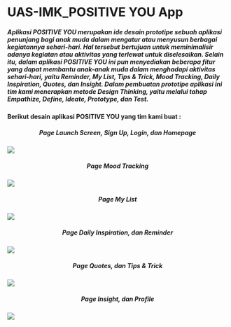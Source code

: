 # UAS-IMK_POSITIVE YOU App

<h5>Aplikasi POSITIVE YOU merupakan ide desain prototipe sebuah aplikasi penunjang bagi anak muda dalam mengatur atau menyusun berbagai kegiatannya sehari-hari. Hal tersebut bertujuan untuk meminimalisir adanya kegiatan atau aktivitas yang terlewat untuk diselesaikan. Selain itu, dalam aplikasi POSITIVE YOU ini pun menyediakan beberapa fitur yang dapat membantu anak-anak muda dalam menghadapi aktivitas sehari-hari, yaitu Reminder, My List, Tips & Trick, Mood Tracking, Daily Inspiration, Quotes, dan Insight. Dalam pembuatan prototipe aplikasi ini tim kami menerapkan metode Design Thinking, yaitu melalui tahap Empathize, Define, Ideate, Prototype, dan Test.</h5>

<h4>Berikut desain aplikasi POSITIVE YOU yang tim kami buat :</h4>
<h5 align="center">Page Launch Screen, Sign Up, Login, dan Homepage</h5>
<img src="https://user-images.githubusercontent.com/79673174/211710680-343d537d-afbf-4c6d-af62-5fde5d170688.png">
<h5 align="center">Page Mood Tracking</h5>
<img src="https://user-images.githubusercontent.com/79673174/211710652-b9472e39-f84a-4ff4-9651-96f1f20d157c.png">
<h5 align="center">Page My List</h5>
<img src="https://user-images.githubusercontent.com/79673174/211710645-97d95958-9dd3-4165-bce1-31907533b4c5.png">
<h5 align="center">Page Daily Inspiration, dan Reminder</h5>
<img src="https://user-images.githubusercontent.com/79673174/211710613-c96a3c01-634c-4c30-a120-bb1cf760cf2e.png">
<h5 align="center">Page Quotes, dan Tips & Trick</h5>
<img src="https://user-images.githubusercontent.com/79673174/211710627-8a16464c-1c3d-42c9-92c5-1b473298ec9a.png">
<h5 align="center">Page Insight, dan Profile</h5>
<img src="https://user-images.githubusercontent.com/79673174/211710639-b4c24d5d-675d-4c4c-aeec-586f8c81fe50.png">
